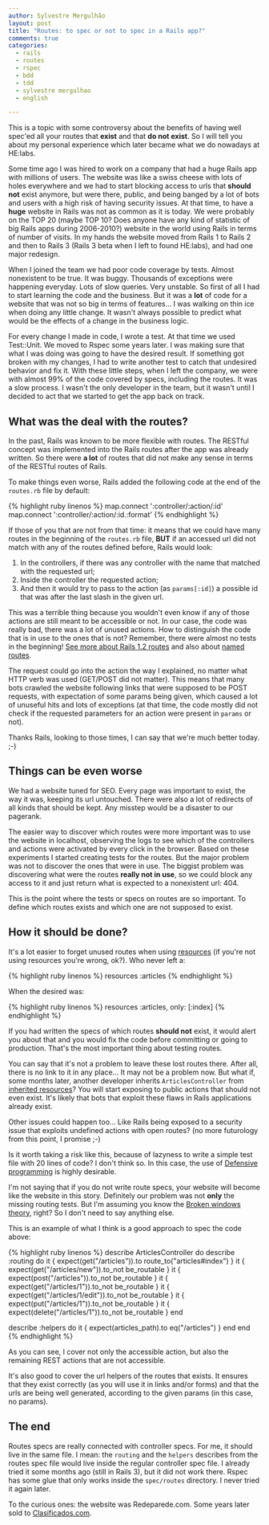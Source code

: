 ```yaml
---
author: Sylvestre Mergulhão
layout: post
title: "Routes: to spec or not to spec in a Rails app?"
comments: true
categories:
  - rails
  - routes
  - rspec
  - bdd
  - tdd
  - sylvestre mergulhao
  - english

---
```


This is a topic with some controversy about the benefits of having well spec'ed all your routes that **exist** and that **do not exist**. So I will tell you about my personal experience which later became what we do nowadays at HE:labs.

<!--more-->

Some time ago I was hired to work on a company that had a huge Rails app with millions of users. The website was like a swiss cheese with lots of holes everywhere and we had to start blocking access to urls that **should not** exist anymore, but were there, public, and being banged by a lot of bots and users with a high risk of having security issues. At that time, to have a **huge** website in Rails was not as common as it is today. We were probably on the TOP 20 (maybe TOP 10? Does anyone have any kind of statistic of big Rails apps during 2006-2010?) website in the world using Rails in terms of number of visits. In my hands the website moved from Rails 1 to Rails 2 and then to Rails 3 (Rails 3 beta when I left to found HE:labs), and had one major redesign.

When I joined the team we had poor code coverage by tests. Almost nonexistent to be true. It was buggy. Thousands of exceptions were happening everyday. Lots of slow queries. Very unstable. So first of all I had to start learning the code and the business. But it was a **lot** of code for a website that was not so big in terms of features... I was walking on thin ice when doing any little change. It wasn't always possible to predict what would be the effects of a change in the business logic.

For every change I made in code, I wrote a test. At that time we used Test::Unit. We moved to Rspec some years later. I was making sure that what I was doing was going to have the desired result. If something got broken with my changes, I had to write another test to catch that undesired behavior and fix it. With these little steps, when I left the company, we were with almost 99% of the code covered by specs, including the routes. It was a slow process. I wasn't the only developer in the team, but it wasn't until I decided to act that we started to get the app back on track.

## What was the deal with the routes?

In the past, Rails was known to be more flexible with routes. The RESTful concept was implemented into the Rails routes after the app was already written. So there were **a lot** of routes that did not make any sense in terms of the RESTful routes of Rails.

To make things even worse, Rails added the following code at the end of the ``routes.rb`` file by default:

{% highlight ruby linenos %}
map.connect ':controller/:action/:id'
map.connect ':controller/:action/:id.:format'
{% endhighlight %}

If those of you that are not from that time: it means that we could have many routes in the beginning of the ``routes.rb`` file, **BUT** if an accessed url did not match with any of the routes defined before, Rails would look:

1. In the controllers, if there was any controller with the name that matched with the requested url;
2. Inside the controller the requested action;
3. And then it would try to pass to the action (as ``params[:id]``) a possible id that was after the last slash in the given url.

This was a terrible thing because you wouldn't even know if any of those actions are still meant to be accessible or not. In our case, the code was really bad, there was a lot of unused actions. How to distinguish the code that is in use to the ones that is not? Remember, there were almost no tests in the beginning! [See more about Rails 1.2 routes][rails-1-2-routing] and also about [named routes][named-routes].

The request could go into the action the way I explained, no matter what HTTP verb was used (GET/POST did not matter). This means that many bots crawled the website following links that were supposed to be POST requests, with expectation of some params being given, which caused a lot of unuseful hits and lots of exceptions (at that time, the code mostly did not check if the requested parameters for an action were present in ``params`` or not).

Thanks Rails, looking to those times, I can say that we're much better today. ;-)

## Things can be even worse

We had a website tuned for SEO. Every page was important to exist, the way it was, keeping its url untouched. There were also a lot of redirects of all kinds that should be kept. Any misstep would be a disaster to our pagerank.

The easier way to discover which routes were more important was to use the website in localhost, observing the logs to see which of the controllers and actions were activated by every click in the browser. Based on these experiments I started creating tests for the routes. But the major problem was not to discover the ones that were in use. The biggist problem was discovering what were the routes **really not in use**, so we could block any access to it and just return what is expected to a nonexistent url: 404.

This is the point where the tests or specs on routes are so important. To define which routes exists and which one are not supposed to exist.

## How it should be done?

It's a lot easier to forget unused routes when using [resources][resources] (if you're not using resources you're wrong, ok?). Who never left a:

{% highlight ruby linenos %}
resources :articles
{% endhighlight %}

When the desired was:

{% highlight ruby linenos %}
resources :articles, only: [:index]
{% endhighlight %}

If you had written the specs of which routes **should not** exist, it would alert you about that and you would fix the code before committing or going to production. That's the most important thing about testing routes.

You can say that it's not a problem to leave these lost routes there. After all, there is no link to it in any place... It may not be a problem now. But what if, some months later, another developer inherits ``ArticlesController`` from [inherited resources][inherited-resources]? You will start exposing to public actions that should not even exist. It's likely that bots that exploit these flaws in Rails applications already exist.

Other issues could happen too... Like Rails being exposed to a security issue that exploits undefined actions with open routes? (no more futurology from this point, I promise ;-)

Is it worth taking a risk like this, because of lazyness to write a simple test file with 20 lines of code? I don't think so. In this case, the use of [Defensive programming][defensive-programming] is highly desirable.

I'm not saying that if you do not write route specs, your website will become like the website in this story. Definitely our problem was not **only** the missing routing tests. But I'm assuming you know the [Broken windows theory][Broken_windows_theory], right? So I don't need to say anything else.

This is an example of what I think is a good approach to spec the code above:

{% highlight ruby linenos %}
describe ArticlesController do
  describe :routing do
    it { expect(get("/articles")).to route_to("articles#index") }
    it { expect(get("/articles/new")).to_not be_routable }
    it { expect(post("/articles")).to_not be_routable }
    it { expect(get("/articles/1")).to_not be_routable }
    it { expect(get("/articles/1/edit")).to_not be_routable }
    it { expect(put("/articles/1")).to_not be_routable }
    it { expect(delete("/articles/1")).to_not be_routable }
  end

  describe :helpers do
    it { expect(articles_path).to eq("/articles") }
  end
end
{% endhighlight %}

As you can see, I cover not only the accessible action, but also the remaining REST actions that are not accessible.

It's also good to cover the url helpers of the routes that exists. It ensures that they exist correctly (as you will use it in links and/or forms) and that the urls are being well generated, according to the given params (in this case, no params).

## The end

Routes specs are really connected with controller specs. For me, it should live in the same file. I mean: the ``routing`` and the ``helpers`` describes from the routes spec file would live inside the regular controller spec file. I already tried it some months ago (still in Rails 3), but it did not work there. Rspec has some glue that only works inside the ``spec/routes`` directory. I never tried it again later.

To the curious ones: the website was Redeparede.com. Some years later sold to [Clasificados.com][clasificados].

[named-routes]: http://railscasts.com/episodes/34-named-routes
[rails-1-2-routing]: http://apidock.com/rails/v1.2.0/ActionController/Routing
[resources]: http://guides.rubyonrails.org/routing.html#resources-on-the-web
[inherited-resources]: https://github.com/josevalim/inherited_resources
[clasificados]: http://www.clasificados.com/
[defensive-programming]: http://en.wikipedia.org/wiki/Defensive_programming
[Broken_windows_theory]: http://en.wikipedia.org/wiki/Broken_windows_theory

